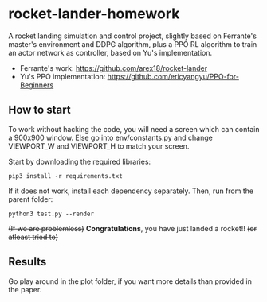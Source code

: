 # rocket-lander-homework
A rocket landing simulation and control project, slightly based on Ferrante's master's environment and DDPG algorithm, plus a PPO RL algorithm to train an actor network as controller, based on Yu's implementation.

* Ferrante's work: https://github.com/arex18/rocket-lander
* Yu's PPO implementation: https://github.com/ericyangyu/PPO-for-Beginners

## How to start

To work without hacking the code, you will need a screen which can contain a 900x900 window. Else go into env/constants.py and change VIEWPORT_W and VIEWPORT_H to match your screen.

Start by downloading the required libraries:

```
pip3 install -r requirements.txt
```

If it does not work, install each dependency separately. Then, run from the parent folder:

```
python3 test.py --render
```

~~(If we are problemless)~~ **Congratulations**, you have just landed a rocket!! ~~(or atleast tried to)~~

## Results

Go play around in the plot folder, if you want more details than provided in the paper.

